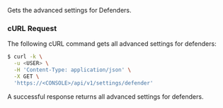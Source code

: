 Gets the advanced settings for Defenders.

### cURL Request

The following cURL command gets all advanced settings for defenders:

```bash
$ curl -k \
  -u <USER> \
  -H 'Content-Type: application/json' \
  -X GET \
  'https://<CONSOLE>/api/v1/settings/defender'
```

A successful response returns all advanced settings for defenders.

